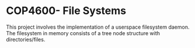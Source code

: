 # COP4600- File Systems
This project involves the implementation of a userspace filesystem daemon.
The filesystem in memory consists of a tree node structure with directories/files.
